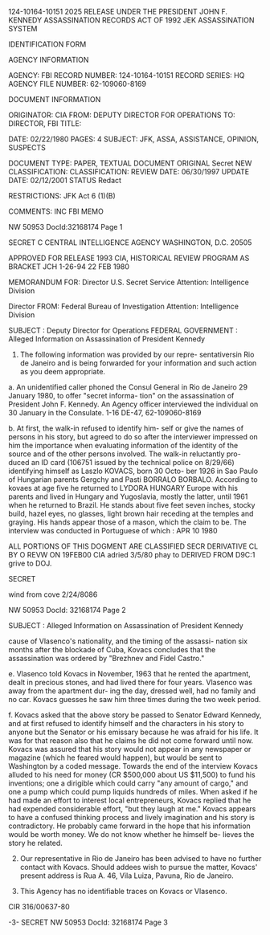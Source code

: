 124-10164-10151
2025 RELEASE UNDER THE PRESIDENT JOHN F. KENNEDY ASSASSINATION RECORDS ACT OF 1992
JEK ASSASSINATION SYSTEM

IDENTIFICATION FORM

AGENCY INFORMATION

AGENCY: FBI
RECORD NUMBER: 124-10164-10151
RECORD SERIES: HQ
AGENCY FILE NUMBER: 62-109060-8169

DOCUMENT INFORMATION

ORIGINATOR: CIA
FROM: DEPUTY DIRECTOR FOR OPERATIONS
TO: DIRECTOR, FBI
TITLE:

DATE: 02/22/1980
PAGES: 4
SUBJECT: JFK, ASSA, ASSISTANCE, OPINION, SUSPECTS

DOCUMENT TYPE: PAPER, TEXTUAL DOCUMENT
ORIGINAL Secret NEW
CLASSIFICATION: CLASSIFICATION:
REVIEW DATE: 06/30/1997 UPDATE DATE: 02/12/2001
STATUS Redact

RESTRICTIONS:
JFK Act 6 (1)(B)

COMMENTS: INC FBI ΜΕΜΟ

NW 50953 DocId:32168174 Page 1

SECRET
C
CENTRAL INTELLIGENCE AGENCY
WASHINGTON, D.C. 20505

APPROVED FOR RELEASE 1993
CIA, HISTORICAL REVIEW PROGRAM
AS BRACKET JCH 1-26-94
22 FEB 1980

MEMORANDUM FOR: Director
U.S. Secret Service
Attention: Intelligence Division

Director
FROM: Federal Bureau of Investigation
Attention: Intelligence Division

SUBJECT : Deputy Director for Operations
FEDERAL GOVERNMENT
: Alleged Information on Assassination of
President Kennedy

1. The following information was provided by our repre-
sentativersin Rio de Janeiro and is being forwarded for your
information and such action as you deem appropriate.

a. An unidentified caller phoned the Consul General
in Rio de Janeiro 29 January 1980, to offer "secret informa-
tion" on the assassination of President John F. Kennedy. An
Agency officer interviewed the individual on 30 January in the
Consulate.
1-16 DE-47, 62-109060-8169

b. At first, the walk-in refused to identify him-
self or give the names of persons in his story, but agreed to
do so after the interviewer impressed on him the importance
when evaluating information of the identity of the source and
of the other persons involved. The walk-in reluctantly pro-
duced an ID card (106751 issued by the technical police on
8/29/66) identifying himself as Laszlo KOVACS, born 30 Octo-
ber 1926 in Sao Paulo of Hungarian parents Gergchy and Pasti BORRALO
BORBALO. According to kovaes at age five he returned to
LYDORA HUNGARY
Europe with his parents and lived in Hungary and Yugoslavia,
mostly the latter, until 1961 when he returned to Brazil.
He stands about five feet seven inches, stocky build, hazel
eyes, no glasses, light brown hair receding at the temples and
graying. His hands appear those of a mason, which the claim
to be. The interview was conducted in Portuguese of which
: APR 10 1980

ALL PORTIONS OF THIS DOGMENT
ARE CLASSIFIED SECR
DERIVATIVE CL BY O
REVW ON 19FEB00
CIA adried 3/5/80 phay to DERIVED FROM D9C:1
grive to DOJ.

SECRET

wind from cove 2/24/8086

NW 50953 DocId: 32168174 Page 2

SUBJECT : Alleged Information on Assassination of
President Kennedy

cause of Vlasenco's nationality, and the timing of the assassi-
nation six months after the blockade of Cuba, Kovacs concludes
that the assassination was ordered by "Brezhnev and Fidel
Castro."

e. Vlasenco told Kovacs in November, 1963 that he
rented the apartment, dealt in precious stones, and had lived
there for four years. Vlasenco was away from the apartment dur-
ing the day, dressed well, had no family and no car. Kovacs
guesses he saw him three times during the two week period.

f. Kovacs asked that the above story be passed to
Senator Edward Kennedy, and at first refused to identify himself
and the characters in his story to anyone but the Senator or
his emissary because he was afraid for his life. It was for
that reason also that he claims he did not come forward until
now. Kovacs was assured that his story would not appear in
any newspaper or magazine (which he feared would happen), but
would be sent to Washington by a coded message. Towards the
end of the interview Kovacs alluded to his need for money
(CR $500,000 about US $11,500) to fund his inventions; one a
dirigible which could carry "any amount of cargo," and one a
pump which could pump liquids hundreds of miles. When asked
if he had made an effort to interest local entrepreneurs, Kovacs
replied that he had expended considerable effort, "but they
laugh at me." Kovacs appears to have a confused thinking
process and lively imagination and his story is contradictory.
He probably came forward in the hope that his information
would be worth money. We do not know whether he himself be-
lieves the story he related.

2. Our representative in Rio de Janeiro has been advised
to have no further contact with Kovacs. Should addees wish to
pursue the matter, Kovacs' present address is Rua A. 46, Vila
Luiza, Pavuna, Rio de Janeiro.

3. This Agency has no identifiable traces on Kovacs or
Vlasenco.

CIR 316/00637-80

-3-
SECRET
NW 50953 DocId: 32168174 Page 3
